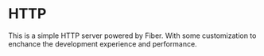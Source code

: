 # HTTP

This is a simple HTTP server powered by Fiber. With some customization to enchance the development experience and performance.
